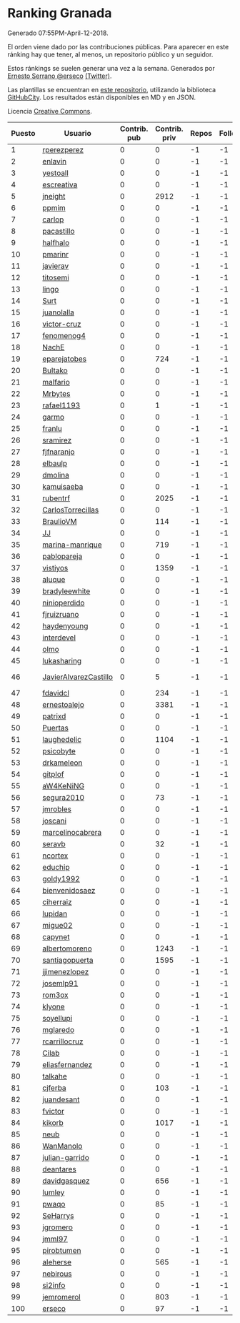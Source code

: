 # Ranking Granada

Generado 07:55PM-April-12-2018.

El orden viene dado por las contribuciones públicas. Para aparecer en este ránking hay que tener, al menos, un repositorio público y un seguidor.

Estos ránkings se suelen generar una vez a la semana. Generados por [Ernesto Serrano @erseco](https://github.com/erseco/) [(Twitter)](https://twitter.com/erseco).

Las plantillas se encuentran en [este repositorio](https://github.com/iblancasa/GH-Spanish-Ranking), utilizando la biblioteca [GitHubCity](https://github.com/iblancasa/GitHubCity). Los resultados están disponibles en MD y en JSON.

Licencia [Creative Commons](https://creativecommons.org/licenses/by/4.0/).

| Puesto   |  Usuario  | Contrib. pub | Contrib. priv |Repos| Followers | Desde |  Avatar  |
|----------|-----------|--------------|---------------|-----|-----------|-------|----------|
|1|[rperezperez](https://github.com/rperezperez)|0|0|-1|-1||![rperezperez]()|
|2|[enlavin](https://github.com/enlavin)|0|0|-1|-1||![enlavin]()|
|3|[yestoall](https://github.com/yestoall)|0|0|-1|-1||![yestoall]()|
|4|[escreativa](https://github.com/escreativa)|0|0|-1|-1||![escreativa]()|
|5|[jneight](https://github.com/jneight)|0|2912|-1|-1||![jneight]()|
|6|[ppmim](https://github.com/ppmim)|0|0|-1|-1||![ppmim]()|
|7|[carlop](https://github.com/carlop)|0|0|-1|-1||![carlop]()|
|8|[pacastillo](https://github.com/pacastillo)|0|0|-1|-1||![pacastillo]()|
|9|[halfhalo](https://github.com/halfhalo)|0|0|-1|-1||![halfhalo]()|
|10|[pmarinr](https://github.com/pmarinr)|0|0|-1|-1||![pmarinr]()|
|11|[javierav](https://github.com/javierav)|0|0|-1|-1||![javierav]()|
|12|[titosemi](https://github.com/titosemi)|0|0|-1|-1||![titosemi]()|
|13|[lingo](https://github.com/lingo)|0|0|-1|-1||![lingo]()|
|14|[Surt](https://github.com/Surt)|0|0|-1|-1||![Surt]()|
|15|[juanolalla](https://github.com/juanolalla)|0|0|-1|-1||![juanolalla]()|
|16|[victor-cruz](https://github.com/victor-cruz)|0|0|-1|-1||![victor-cruz]()|
|17|[fenomenog4](https://github.com/fenomenog4)|0|0|-1|-1||![fenomenog4]()|
|18|[NachE](https://github.com/NachE)|0|0|-1|-1||![NachE]()|
|19|[eparejatobes](https://github.com/eparejatobes)|0|724|-1|-1||![eparejatobes]()|
|20|[Bultako](https://github.com/Bultako)|0|0|-1|-1||![Bultako]()|
|21|[malfario](https://github.com/malfario)|0|0|-1|-1||![malfario]()|
|22|[Mrbytes](https://github.com/Mrbytes)|0|0|-1|-1||![Mrbytes]()|
|23|[rafael1193](https://github.com/rafael1193)|0|1|-1|-1||![rafael1193]()|
|24|[garmo](https://github.com/garmo)|0|0|-1|-1||![garmo]()|
|25|[franlu](https://github.com/franlu)|0|0|-1|-1||![franlu]()|
|26|[sramirez](https://github.com/sramirez)|0|0|-1|-1||![sramirez]()|
|27|[fjfnaranjo](https://github.com/fjfnaranjo)|0|0|-1|-1||![fjfnaranjo]()|
|28|[elbaulp](https://github.com/elbaulp)|0|0|-1|-1||![elbaulp]()|
|29|[dmolina](https://github.com/dmolina)|0|0|-1|-1||![dmolina]()|
|30|[kamuisaeba](https://github.com/kamuisaeba)|0|0|-1|-1||![kamuisaeba]()|
|31|[rubentrf](https://github.com/rubentrf)|0|2025|-1|-1||![rubentrf]()|
|32|[CarlosTorrecillas](https://github.com/CarlosTorrecillas)|0|0|-1|-1||![CarlosTorrecillas]()|
|33|[BraulioVM](https://github.com/BraulioVM)|0|114|-1|-1||![BraulioVM]()|
|34|[JJ](https://github.com/JJ)|0|0|-1|-1||![JJ]()|
|35|[marina-manrique](https://github.com/marina-manrique)|0|719|-1|-1||![marina-manrique]()|
|36|[pablopareja](https://github.com/pablopareja)|0|0|-1|-1||![pablopareja]()|
|37|[vistiyos](https://github.com/vistiyos)|0|1359|-1|-1||![vistiyos]()|
|38|[aluque](https://github.com/aluque)|0|0|-1|-1||![aluque]()|
|39|[bradyleewhite](https://github.com/bradyleewhite)|0|0|-1|-1||![bradyleewhite]()|
|40|[ninioperdido](https://github.com/ninioperdido)|0|0|-1|-1||![ninioperdido]()|
|41|[fjruizruano](https://github.com/fjruizruano)|0|0|-1|-1||![fjruizruano]()|
|42|[haydenyoung](https://github.com/haydenyoung)|0|0|-1|-1||![haydenyoung]()|
|43|[interdevel](https://github.com/interdevel)|0|0|-1|-1||![interdevel]()|
|44|[olmo](https://github.com/olmo)|0|0|-1|-1||![olmo]()|
|45|[lukasharing](https://github.com/lukasharing)|0|0|-1|-1||![lukasharing]()|
|46|[JavierAlvarezCastillo](https://github.com/JavierAlvarezCastillo)|0|5|-1|-1||![JavierAlvarezCastillo]()|
|47|[fdavidcl](https://github.com/fdavidcl)|0|234|-1|-1||![fdavidcl]()|
|48|[ernestoalejo](https://github.com/ernestoalejo)|0|3381|-1|-1||![ernestoalejo]()|
|49|[patrixd](https://github.com/patrixd)|0|0|-1|-1||![patrixd]()|
|50|[Puertas](https://github.com/Puertas)|0|0|-1|-1||![Puertas]()|
|51|[laughedelic](https://github.com/laughedelic)|0|1104|-1|-1||![laughedelic]()|
|52|[psicobyte](https://github.com/psicobyte)|0|0|-1|-1||![psicobyte]()|
|53|[drkameleon](https://github.com/drkameleon)|0|0|-1|-1||![drkameleon]()|
|54|[gitplof](https://github.com/gitplof)|0|0|-1|-1||![gitplof]()|
|55|[aW4KeNiNG](https://github.com/aW4KeNiNG)|0|0|-1|-1||![aW4KeNiNG]()|
|56|[segura2010](https://github.com/segura2010)|0|73|-1|-1||![segura2010]()|
|57|[jmrobles](https://github.com/jmrobles)|0|0|-1|-1||![jmrobles]()|
|58|[joscani](https://github.com/joscani)|0|0|-1|-1||![joscani]()|
|59|[marcelinocabrera](https://github.com/marcelinocabrera)|0|0|-1|-1||![marcelinocabrera]()|
|60|[seravb](https://github.com/seravb)|0|32|-1|-1||![seravb]()|
|61|[ncortex](https://github.com/ncortex)|0|0|-1|-1||![ncortex]()|
|62|[educhip](https://github.com/educhip)|0|0|-1|-1||![educhip]()|
|63|[goldy1992](https://github.com/goldy1992)|0|0|-1|-1||![goldy1992]()|
|64|[bienvenidosaez](https://github.com/bienvenidosaez)|0|0|-1|-1||![bienvenidosaez]()|
|65|[ciherraiz](https://github.com/ciherraiz)|0|0|-1|-1||![ciherraiz]()|
|66|[lupidan](https://github.com/lupidan)|0|0|-1|-1||![lupidan]()|
|67|[migue02](https://github.com/migue02)|0|0|-1|-1||![migue02]()|
|68|[capynet](https://github.com/capynet)|0|0|-1|-1||![capynet]()|
|69|[albertomoreno](https://github.com/albertomoreno)|0|1243|-1|-1||![albertomoreno]()|
|70|[santiagopuerta](https://github.com/santiagopuerta)|0|1595|-1|-1||![santiagopuerta]()|
|71|[jjimenezlopez](https://github.com/jjimenezlopez)|0|0|-1|-1||![jjimenezlopez]()|
|72|[josemlp91](https://github.com/josemlp91)|0|0|-1|-1||![josemlp91]()|
|73|[rom3ox](https://github.com/rom3ox)|0|0|-1|-1||![rom3ox]()|
|74|[klyone](https://github.com/klyone)|0|0|-1|-1||![klyone]()|
|75|[soyellupi](https://github.com/soyellupi)|0|0|-1|-1||![soyellupi]()|
|76|[mglaredo](https://github.com/mglaredo)|0|0|-1|-1||![mglaredo]()|
|77|[rcarrillocruz](https://github.com/rcarrillocruz)|0|0|-1|-1||![rcarrillocruz]()|
|78|[Cilab](https://github.com/Cilab)|0|0|-1|-1||![Cilab]()|
|79|[eliasfernandez](https://github.com/eliasfernandez)|0|0|-1|-1||![eliasfernandez]()|
|80|[talkahe](https://github.com/talkahe)|0|0|-1|-1||![talkahe]()|
|81|[cjferba](https://github.com/cjferba)|0|103|-1|-1||![cjferba]()|
|82|[juandesant](https://github.com/juandesant)|0|0|-1|-1||![juandesant]()|
|83|[fvictor](https://github.com/fvictor)|0|0|-1|-1||![fvictor]()|
|84|[kikorb](https://github.com/kikorb)|0|1017|-1|-1||![kikorb]()|
|85|[neub](https://github.com/neub)|0|0|-1|-1||![neub]()|
|86|[WanManolo](https://github.com/WanManolo)|0|0|-1|-1||![WanManolo]()|
|87|[julian-garrido](https://github.com/julian-garrido)|0|0|-1|-1||![julian-garrido]()|
|88|[deantares](https://github.com/deantares)|0|0|-1|-1||![deantares]()|
|89|[davidgasquez](https://github.com/davidgasquez)|0|656|-1|-1||![davidgasquez]()|
|90|[lumley](https://github.com/lumley)|0|0|-1|-1||![lumley]()|
|91|[pwaqo](https://github.com/pwaqo)|0|85|-1|-1||![pwaqo]()|
|92|[SeHarrys](https://github.com/SeHarrys)|0|0|-1|-1||![SeHarrys]()|
|93|[jgromero](https://github.com/jgromero)|0|0|-1|-1||![jgromero]()|
|94|[jmml97](https://github.com/jmml97)|0|0|-1|-1||![jmml97]()|
|95|[pirobtumen](https://github.com/pirobtumen)|0|0|-1|-1||![pirobtumen]()|
|96|[aleherse](https://github.com/aleherse)|0|565|-1|-1||![aleherse]()|
|97|[nebirous](https://github.com/nebirous)|0|0|-1|-1||![nebirous]()|
|98|[si2info](https://github.com/si2info)|0|0|-1|-1||![si2info]()|
|99|[jemromerol](https://github.com/jemromerol)|0|803|-1|-1||![jemromerol]()|
|100|[erseco](https://github.com/erseco)|0|97|-1|-1||![erseco]()|
